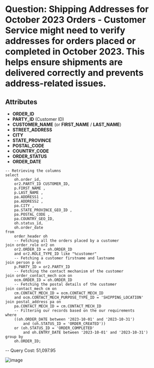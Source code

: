 # Question: Shipping Addresses for October 2023 Orders - Customer Service might need to verify addresses for orders placed or completed in October 2023. This helps ensure shipments are delivered correctly and prevents address-related issues.

## Attributes
- **ORDER_ID**  
- **PARTY_ID** (Customer ID)  
- **CUSTOMER_NAME** (or **FIRST_NAME** / **LAST_NAME**)  
- **STREET_ADDRESS**  
- **CITY**  
- **STATE_PROVINCE**  
- **POSTAL_CODE**  
- **COUNTRY_CODE**  
- **ORDER_STATUS**  
- **ORDER_DATE**  

```
-- Retrieving the columns
select
	oh.order_id,
	or2.PARTY_ID CUSTOMER_ID,
	p.FIRST_NAME ,
	p.LAST_NAME ,
	pa.ADDRESS1 ,
	pa.ADDRESS2 ,
	pa.CITY ,
	pa.STATE_PROVINCE_GEO_ID ,
	pa.POSTAL_CODE ,
	pa.COUNTRY_GEO_ID,
	oh.status_id,
	oh.order_date
from
	order_header oh
	-- Fetching all the orders placed by a customer
join order_role or2 on
	or2.ORDER_ID = oh.ORDER_ID
	and or2.ROLE_TYPE_ID like "%customer"
	-- Fetching a customer firstname and lastname
join person p on
	p.PARTY_ID = or2.PARTY_ID
	-- Fetching the contact mechanism of the customer
join order_contact_mech ocm on
	ocm.ORDER_ID = oh.ORDER_ID
	-- Fetching the postal details of the customer
join contact_mech cm on
	cm.CONTACT_MECH_ID = ocm.CONTACT_MECH_ID
	and ocm.CONTACT_MECH_PURPOSE_TYPE_ID = 'SHIPPING_LOCATION'
join postal_address pa on
	pa.CONTACT_MECH_ID = cm.CONTACT_MECH_ID
	-- Filtering our records based on the our requirements
where
	((oh.ORDER_DATE between '2023-10-01' and '2023-10-31')
		and (oh.STATUS_ID = 'ORDER_CREATED'))
	or (oh.STATUS_ID = 'ORDER_COMPLETED'
		and oh.ENTRY_DATE between '2023-10-01' and '2023-10-31')
group by
	oh.ORDER_ID;
```

-- Query Cost: 51,097.95

![image](https://github.com/user-attachments/assets/ae76058b-2480-4c75-865f-a32b9e95dc07)
